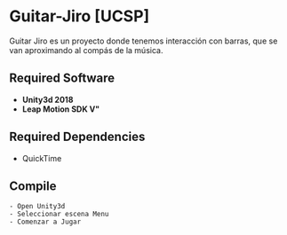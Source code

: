 # Guitar-Jiro [UCSP]
Guitar Jiro es un proyecto donde tenemos interacción con barras, que se van aproximando al compás de la música.

## Required Software
 * **Unity3d 2018**
 * **Leap Motion SDK V"**

## Required Dependencies
 * QuickTime

## Compile 
```
- Open Unity3d
- Seleccionar escena Menu
- Comenzar a Jugar
```
